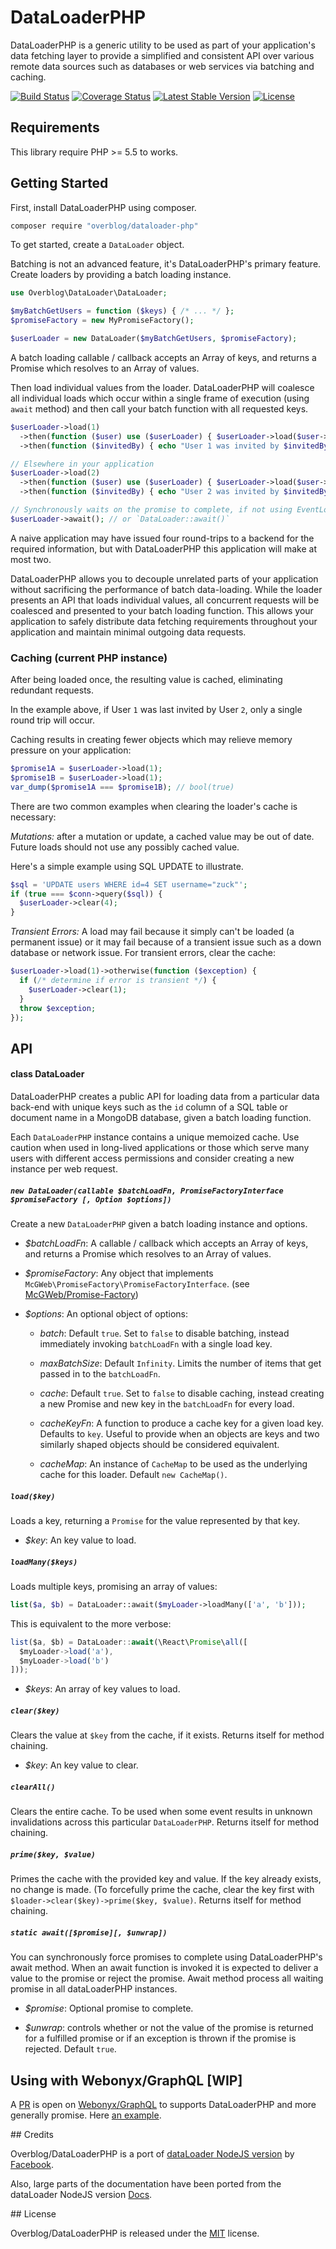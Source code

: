 # DataLoaderPHP

DataLoaderPHP is a generic utility to be used as part of your application's data
fetching layer to provide a simplified and consistent API over various remote
data sources such as databases or web services via batching and caching.

[![Build Status](https://travis-ci.org/overblog/dataloader-php.svg?branch=master)](https://travis-ci.org/overblog/dataloader-php)
[![Coverage Status](https://coveralls.io/repos/github/overblog/dataloader-php/badge.svg?branch=master)](https://coveralls.io/github/overblog/dataloader-php?branch=master)
[![Latest Stable Version](https://poser.pugx.org/overblog/dataloader-php/version)](https://packagist.org/packages/overblog/dataloader-php)
[![License](https://poser.pugx.org/overblog/dataloader-php/license)](https://packagist.org/packages/overblog/dataloader-php)

## Requirements

This library require PHP >= 5.5 to works.

## Getting Started

First, install DataLoaderPHP using composer.

```sh
composer require "overblog/dataloader-php"
```

To get started, create a `DataLoader` object.

Batching is not an advanced feature, it's DataLoaderPHP's primary feature.
Create loaders by providing a batch loading instance.


```php
use Overblog\DataLoader\DataLoader;

$myBatchGetUsers = function ($keys) { /* ... */ };
$promiseFactory = new MyPromiseFactory();

$userLoader = new DataLoader($myBatchGetUsers, $promiseFactory);
```

A batch loading callable / callback accepts an Array of keys, and returns a Promise which
resolves to an Array of values.

Then load individual values from the loader. DataLoaderPHP will coalesce all
individual loads which occur within a single frame of execution (using `await` method) 
and then call your batch function with all requested keys.

```php
$userLoader->load(1)
  ->then(function ($user) use ($userLoader) { $userLoader->load($user->invitedByID); })
  ->then(function ($invitedBy) { echo "User 1 was invited by $invitedBy"; });

// Elsewhere in your application
$userLoader->load(2)
  ->then(function ($user) use ($userLoader) { $userLoader->load($user->invitedByID); })
  ->then(function ($invitedBy) { echo "User 2 was invited by $invitedBy"; });

// Synchronously waits on the promise to complete, if not using EventLoop.
$userLoader->await(); // or `DataLoader::await()`
```
A naive application may have issued four round-trips to a backend for the
required information, but with DataLoaderPHP this application will make at most
two.

DataLoaderPHP allows you to decouple unrelated parts of your application without
sacrificing the performance of batch data-loading. While the loader presents an
API that loads individual values, all concurrent requests will be coalesced and
presented to your batch loading function. This allows your application to safely
distribute data fetching requirements throughout your application and maintain
minimal outgoing data requests.

### Caching (current PHP instance)

After being loaded once, the resulting value is cached, eliminating
redundant requests.

In the example above, if User `1` was last invited by User `2`, only a single
round trip will occur.

Caching results in creating fewer objects which may relieve memory pressure on
your application:

```php
$promise1A = $userLoader->load(1);
$promise1B = $userLoader->load(1);
var_dump($promise1A === $promise1B); // bool(true)
```

There are two common examples when clearing the loader's cache is necessary:

*Mutations:* after a mutation or update, a cached value may be out of date.
Future loads should not use any possibly cached value.

Here's a simple example using SQL UPDATE to illustrate.

```php
$sql = 'UPDATE users WHERE id=4 SET username="zuck"';
if (true === $conn->query($sql)) {
  $userLoader->clear(4);
}
```

*Transient Errors:* A load may fail because it simply can't be loaded
(a permanent issue) or it may fail because of a transient issue such as a down
database or network issue. For transient errors, clear the cache:

```php
$userLoader->load(1)->otherwise(function ($exception) {
  if (/* determine if error is transient */) {
    $userLoader->clear(1);
  }
  throw $exception;
});
```

## API

#### class DataLoader

DataLoaderPHP creates a public API for loading data from a particular
data back-end with unique keys such as the `id` column of a SQL table or
document name in a MongoDB database, given a batch loading function.

Each `DataLoaderPHP` instance contains a unique memoized cache. Use caution when
used in long-lived applications or those which serve many users with different
access permissions and consider creating a new instance per web request.

##### `new DataLoader(callable $batchLoadFn, PromiseFactoryInterface $promiseFactory [, Option $options])`

Create a new `DataLoaderPHP` given a batch loading instance and options.

- *$batchLoadFn*: A callable / callback which accepts an Array of keys, and returns a Promise which resolves to an Array of values.
- *$promiseFactory*: Any object that implements `McGWeb\PromiseFactory\PromiseFactoryInterface`. (see [McGWeb/Promise-Factory](https://github.com/mcg-web/promise-factory))
- *$options*: An optional object of options:

  - *batch*: Default `true`. Set to `false` to disable batching, instead
    immediately invoking `batchLoadFn` with a single load key.

  - *maxBatchSize*: Default `Infinity`. Limits the number of items that get
    passed in to the `batchLoadFn`.

  - *cache*: Default `true`. Set to `false` to disable caching, instead
    creating a new Promise and new key in the `batchLoadFn` for every load.

  - *cacheKeyFn*: A function to produce a cache key for a given load key.
    Defaults to `key`. Useful to provide when an objects are keys
    and two similarly shaped objects should be considered equivalent.

  - *cacheMap*: An instance of `CacheMap` to be
    used as the underlying cache for this loader. Default `new CacheMap()`.

##### `load($key)`

Loads a key, returning a `Promise` for the value represented by that key.

- *$key*: An key value to load.

##### `loadMany($keys)`

Loads multiple keys, promising an array of values:

```php
list($a, $b) = DataLoader::await($myLoader->loadMany(['a', 'b']));
```

This is equivalent to the more verbose:

```js
list($a, $b) = DataLoader::await(\React\Promise\all([
  $myLoader->load('a'),
  $myLoader->load('b')
]));
```

- *$keys*: An array of key values to load.

##### `clear($key)`

Clears the value at `$key` from the cache, if it exists. Returns itself for
method chaining.

- *$key*: An key value to clear.

##### `clearAll()`

Clears the entire cache. To be used when some event results in unknown
invalidations across this particular `DataLoaderPHP`. Returns itself for
method chaining.

##### `prime($key, $value)`

Primes the cache with the provided key and value. If the key already exists, no
change is made. (To forcefully prime the cache, clear the key first with
`$loader->clear($key)->prime($key, $value)`. Returns itself for method chaining.

##### `static await([$promise][, $unwrap])`

You can synchronously force promises to complete using DataLoaderPHP's await method.
When an await function is invoked it is expected to deliver a value to the promise or reject the promise.
Await method process all waiting promise in all dataLoaderPHP instances.

- *$promise*: Optional promise to complete.

- *$unwrap*: controls whether or not the value of the promise is returned for a fulfilled promise
  or if an exception is thrown if the promise is rejected. Default `true`.

## Using with Webonyx/GraphQL [WIP]

A [PR](https://github.com/webonyx/graphql-php/pull/67) is open on [Webonyx/GraphQL](https://github.com/webonyx/graphql-php)
to supports DataLoaderPHP and more generally promise.
Here [an example](https://github.com/mcg-web/sandbox-dataloader-graphql-php/blob/master/with-dataloader.php).

## Credits

Overblog/DataLoaderPHP is a port of [dataLoader NodeJS version](https://github.com/facebook/dataloader)
by [Facebook](https://github.com/facebook).

Also, large parts of the documentation have been ported from the dataLoader NodeJS version
[Docs](https://github.com/facebook/dataloader/blob/master/README.md).

## License

Overblog/DataLoaderPHP is released under the [MIT](https://github.com/overblog/dataloader-php/blob/master/LICENSE) license.
